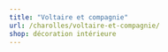 ```yaml
---
title: "Voltaire et compagnie"
url: /charolles/voltaire-et-compagnie/
shop: décoration intérieure
---
```

